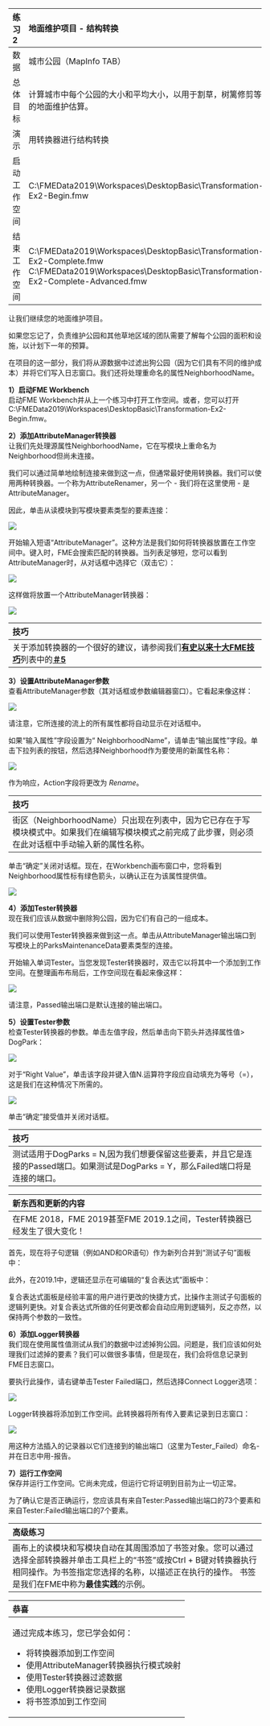 |  练习2 |  地面维护项目 - 结构转换 |
| :--- | :--- |
| 数据 | 城市公园（MapInfo TAB） |
| 总体目标 | 计算城市中每个公园的大小和平均大小，以用于割草，树篱修剪等的地面维护估算。 |
| 演示 | 用转换器进行结构转换 |
| 启动工作空间 | C:\FMEData2019\Workspaces\DesktopBasic\Transformation-Ex2-Begin.fmw |
| 结束工作空间 | C:\FMEData2019\Workspaces\DesktopBasic\Transformation-Ex2-Complete.fmw C:\FMEData2019\Workspaces\DesktopBasic\Transformation-Ex2-Complete-Advanced.fmw |

让我们继续您的地面维护项目。

如果您忘记了，负责维护公园和其他草地区域的团队需要了解每个公园的面积和设施，以计划下一年的预算。

在项目的这一部分，我们将从源数据中过滤出狗公园（因为它们具有不同的维护成本）并将它们写入日志窗口。我们还将处理重命名的属性NeighborhoodName。

  
**1）启动FME Workbench**  
启动FME Workbench并从上一个练习中打开工作空间。或者，您可以打开C:\FMEData2019\Workspaces\DesktopBasic\Transformation-Ex2-Begin.fmw。

  
**2）添加AttributeManager转换器**  
让我们先处理源属性NeighborhoodName，它在写模块上重命名为Neighborhood但尚未连接。

我们可以通过简单地绘制连接来做到这一点，但通常最好使用转换器。我们可以使用两种转换器。一个称为AttributeRenamer，另一个 - 我们将在这里使用 - 是AttributeManager。

因此，单击从读模块到写模块要素类型的要素连接：

[![](../../.gitbook/assets/img2.206.ex2.selectedfeatureconnection.png)](https://github.com/safesoftware/FMETraining/blob/Desktop-Basic-2018/DesktopBasic2Transformation/Images/Img2.206.Ex2.SelectedFeatureConnection.png)

开始输入短语“AttributeManager”。这种方法是我们如何将转换器放置在工作空间中。键入时，FME会搜索匹配的转换器。当列表足够短，您可以看到AttributeManager时，从对话框中选择它（双击它）：

[![](../../.gitbook/assets/img2.207.ex2.quickaddattrmanager.png)](https://github.com/safesoftware/FMETraining/blob/Desktop-Basic-2018/DesktopBasic2Transformation/Images/Img2.207.Ex2.QuickAddAttrManager.png)

这样做将放置一个AttributeManager转换器：

[![](../../.gitbook/assets/img2.208.ex2.attrmanageroncanvas.png)](https://github.com/safesoftware/FMETraining/blob/Desktop-Basic-2018/DesktopBasic2Transformation/Images/Img2.208.Ex2.AttrManagerOnCanvas.png)

|  技巧 |
| :--- |
|  关于添加转换器的一个很好的建议，请参阅我们[**有史以来十大FME技巧**](http://blog.safe.com/2014/10/fmeevangelist128/)列表中的[**＃5**](http://blog.safe.com/2014/10/fmeevangelist128/) |

  
**3）设置AttributeManager参数**  
查看AttributeManager参数（其对话框或参数编辑器窗口）。它看起来像这样：

[![](../../.gitbook/assets/img2.209.ex2.attrmanagerparameters.png)](https://github.com/safesoftware/FMETraining/blob/Desktop-Basic-2018/DesktopBasic2Transformation/Images/Img2.209.Ex2.AttrManagerParameters.png)

请注意，它所连接的流上的所有属性都将自动显示在对话框中。

如果“输入属性”字段设置为“ NeighborhoodName”，请单击“输出属性”字段。单击下拉列表的按钮，然后选择Neighborhood作为要使用的新属性名称：

[![](../../.gitbook/assets/img2.210.ex2.attrmanagereditingattr.png)](https://github.com/safesoftware/FMETraining/blob/Desktop-Basic-2018/DesktopBasic2Transformation/Images/Img2.210.Ex2.AttrManagerEditingAttr.png)

作为响应，Action字段将更改为 _Rename_。

|  技巧 |
| :--- |
|  街区（NeighborhoodName）只出现在列表中，因为它已存在于写模块模式中。如果我们在编辑写模块模式之前完成了此步骤，则必须在此对话框中手动输入新的属性名称。 |

单击“确定”关闭对话框。现在，在Workbench画布窗口中，您将看到Neighborhood属性标有绿色箭头，以确认正在为该属性提供值。

[![](../../.gitbook/assets/img2.211.ex2.attrmanagerafterediting.png)](https://github.com/safesoftware/FMETraining/blob/Desktop-Basic-2018/DesktopBasic2Transformation/Images/Img2.211.Ex2.AttrManagerAfterEditing.png)

  
**4）添加Tester转换器**  
现在我们应该从数据中删除狗公园，因为它们有自己的一组成本。

我们可以使用Tester转换器来做到这一点。单击从AttributeManager输出端口到写模块上的ParksMaintenanceData要素类型的连接。

开始输入单词Tester。当您发现Tester转换器时，双击它以将其中一个添加到工作空间。在整理画布布局后，工作空间现在看起来像这样：

[![](../../.gitbook/assets/img2.212.ex2.testeroncanvas.png)](https://github.com/safesoftware/FMETraining/blob/Desktop-Basic-2018/DesktopBasic2Transformation/Images/Img2.212.Ex2.TesterOnCanvas.png)

请注意，Passed输出端口是默认连接的输出端口。

  
**5）设置Tester参数**  
检查Tester转换器的参数。单击左值字段，然后单击向下箭头并选择属性值&gt; DogPark：

[![](../../.gitbook/assets/img2.213.ex2.testerattrselection.png)](https://github.com/safesoftware/FMETraining/blob/Desktop-Basic-2018/DesktopBasic2Transformation/Images/Img2.213.Ex2.TesterAttrSelection.png)

对于“Right Value”，单击该字段并键入值N.运算符字段应自动填充为等号（=），这是我们在这种情况下所需的。

[![](../../.gitbook/assets/img2.214.ex2.testertestclause.png)](https://github.com/safesoftware/FMETraining/blob/Desktop-Basic-2018/DesktopBasic2Transformation/Images/Img2.214.Ex2.TesterTestClause.png)

单击“确定”接受值并关闭对话框。

|  技巧 |
| :--- |
|  测试适用于DogParks = N,因为我们想要保留这些要素，并且它是连接的Passed端口。如果测试是DogParks = Y，那么Failed端口将是连接的端口。 |

|  新东西和更新的内容 |
| :--- |
|  在FME 2018，FME 2019甚至FME 2019.1之间，Tester转换器已经发生了很大变化！  |


首先，现在将子句逻辑（例如AND和OR语句）作为新列合并到“测试子句”面板中： 



此外，在2019.1中，逻辑还显示在可编辑的“复合表达式”面板中：



复合表达式面板是经验丰富的用户进行更改的快捷方式，比操作主测试子句面板的逻辑列更快。对复合表达式所做的任何更改都会自动应用到逻辑列，反之亦然，以保持两个参数的一致性。


  
**6）添加Logger转换器**  
我们现在使用属性值测试从我们的数据中过滤掉狗公园。问题是，我们应该如何处理我们过滤掉的要素？我们可以做很多事情，但是现在，我们会将信息记录到FME日志窗口。

要执行此操作，请右键单击Tester Failed端口，然后选择Connect Logger选项：

[![](../../.gitbook/assets/img2.215.ex2.testerconnectlogger.png)](https://github.com/safesoftware/FMETraining/blob/Desktop-Basic-2018/DesktopBasic2Transformation/Images/Img2.215.Ex2.TesterConnectLogger.png)

Logger转换器将添加到工作空间。此转换器将所有传入要素记录到日志窗口：

[![](../../.gitbook/assets/img2.216.ex2.workspacewithlogger.png)](https://github.com/safesoftware/FMETraining/blob/Desktop-Basic-2018/DesktopBasic2Transformation/Images/Img2.216.Ex2.WorkspaceWithLogger.png)

用这种方法插入的记录器以它们连接到的输出端口（这里为Tester_Failed）命名-并在日志中用-报告。

  
**7）运行工作空间**  
保存并运行工作空间。它尚未完成，但运行它将证明到目前为止一切正常。

为了确认它是否正确运行，您应该具有来自Tester:Passed输出端口的73个要素和来自Tester:Failed输出端口的7个要素。

|  高级练习 |
| :--- |
|  画布上的读模块和写模块自动在其周围添加了书签对象。您可以通过选择全部转换器并单击工具栏上的“书签”或按Ctrl + B键对转换器执行相同操作。为书签指定您选择的名称，以描述正在执行的操作。  书签是我们在FME中称为**最佳实践**的示例。 |

<table>
  <thead>
    <tr>
      <th style="text-align:left">恭喜</th>
    </tr>
  </thead>
  <tbody>
    <tr>
      <td style="text-align:left">
        <p>通过完成本练习，您已学会如何：
          <br />
        </p>
        <ul>
          <li>将转换器添加到工作空间</li>
          <li>使用AttributeManager转换器执行模式映射</li>
          <li>使用Tester转换器过滤数据</li>
          <li>使用Logger转换器记录数据</li>
          <li>将书签添加到工作空间</li>
        </ul>
      </td>
    </tr>
  </tbody>
</table>
